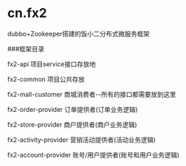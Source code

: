 # cn.fx2
dubbo+Zookeeper搭建的饭小二分布式微服务框架

###框架目录

fx2-api  项目service接口存放地

fx2-common 项目公共存放

fx2-mall-customer 商城消费者--所有的接口都需要放到这里

fx2-order-provider 订单提供者(订单业务逻辑)

fx2-store-provider 商户提供者(商户业务逻辑)

fx2-activity-provider 营销活动提供者(活动业务逻辑)

fx2-account-provider 账号/用户提供者(账号和用户业务逻辑)

